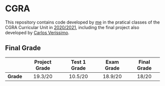 # CGRA

This repository contains code developed by [me](https://sigarra.up.pt/feup/pt/fest_geral.cursos_list?pv_num_unico=201905477) in the pratical classes of the CGRA Curricular Unit in [2020/2021](https://sigarra.up.pt/feup/pt/ucurr_geral.ficha_uc_view?pv_ocorrencia_id=459476), including the final project also developed by [Carlos Veríssimo](https://sigarra.up.pt/feup/pt/fest_geral.cursos_list?pv_num_unico=201907716).

## Final Grade
|         | Project Grade  | Test 1 Grade |  Exam Grade  |  Final Grade  |
|  :---:  |     :----:     |    :----:    |    :----:    |     :----:    |
|**Grade**|    19.3/20     |   10.5/20    |   18.9/20    |     18/20     |
